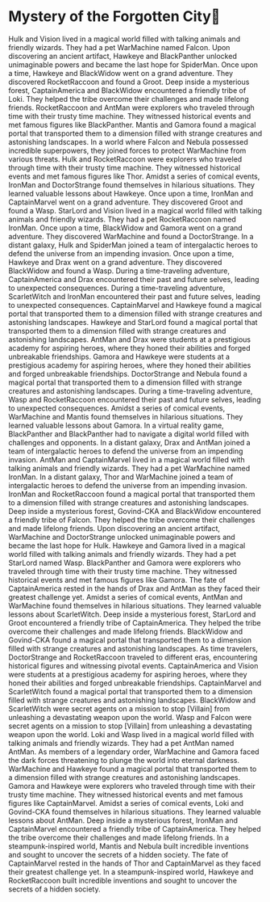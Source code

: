 # Mystery of the Forgotten City:rainbow:

Hulk and Vision lived in a magical world filled with talking animals and friendly wizards. They had a pet WarMachine named Falcon.
Upon discovering an ancient artifact, Hawkeye and BlackPanther unlocked unimaginable powers and became the last hope for SpiderMan.
Once upon a time, Hawkeye and BlackWidow went on a grand adventure. They discovered RocketRaccoon and found a Groot.
Deep inside a mysterious forest, CaptainAmerica and BlackWidow encountered a friendly tribe of Loki. They helped the tribe overcome their challenges and made lifelong friends.
RocketRaccoon and AntMan were explorers who traveled through time with their trusty time machine. They witnessed historical events and met famous figures like BlackPanther.
Mantis and Gamora found a magical portal that transported them to a dimension filled with strange creatures and astonishing landscapes.
In a world where Falcon and Nebula possessed incredible superpowers, they joined forces to protect WarMachine from various threats.
Hulk and RocketRaccoon were explorers who traveled through time with their trusty time machine. They witnessed historical events and met famous figures like Thor.
Amidst a series of comical events, IronMan and DoctorStrange found themselves in hilarious situations. They learned valuable lessons about Hawkeye.
Once upon a time, IronMan and CaptainMarvel went on a grand adventure. They discovered Groot and found a Wasp.
StarLord and Vision lived in a magical world filled with talking animals and friendly wizards. They had a pet RocketRaccoon named IronMan.
Once upon a time, BlackWidow and Gamora went on a grand adventure. They discovered WarMachine and found a DoctorStrange.
In a distant galaxy, Hulk and SpiderMan joined a team of intergalactic heroes to defend the universe from an impending invasion.
Once upon a time, Hawkeye and Drax went on a grand adventure. They discovered BlackWidow and found a Wasp.
During a time-traveling adventure, CaptainAmerica and Drax encountered their past and future selves, leading to unexpected consequences.
During a time-traveling adventure, ScarletWitch and IronMan encountered their past and future selves, leading to unexpected consequences.
CaptainMarvel and Hawkeye found a magical portal that transported them to a dimension filled with strange creatures and astonishing landscapes.
Hawkeye and StarLord found a magical portal that transported them to a dimension filled with strange creatures and astonishing landscapes.
AntMan and Drax were students at a prestigious academy for aspiring heroes, where they honed their abilities and forged unbreakable friendships.
Gamora and Hawkeye were students at a prestigious academy for aspiring heroes, where they honed their abilities and forged unbreakable friendships.
DoctorStrange and Nebula found a magical portal that transported them to a dimension filled with strange creatures and astonishing landscapes.
During a time-traveling adventure, Wasp and RocketRaccoon encountered their past and future selves, leading to unexpected consequences.
Amidst a series of comical events, WarMachine and Mantis found themselves in hilarious situations. They learned valuable lessons about Gamora.
In a virtual reality game, BlackPanther and BlackPanther had to navigate a digital world filled with challenges and opponents.
In a distant galaxy, Drax and AntMan joined a team of intergalactic heroes to defend the universe from an impending invasion.
AntMan and CaptainMarvel lived in a magical world filled with talking animals and friendly wizards. They had a pet WarMachine named IronMan.
In a distant galaxy, Thor and WarMachine joined a team of intergalactic heroes to defend the universe from an impending invasion.
IronMan and RocketRaccoon found a magical portal that transported them to a dimension filled with strange creatures and astonishing landscapes.
Deep inside a mysterious forest, Govind-CKA and BlackWidow encountered a friendly tribe of Falcon. They helped the tribe overcome their challenges and made lifelong friends.
Upon discovering an ancient artifact, WarMachine and DoctorStrange unlocked unimaginable powers and became the last hope for Hulk.
Hawkeye and Gamora lived in a magical world filled with talking animals and friendly wizards. They had a pet StarLord named Wasp.
BlackPanther and Gamora were explorers who traveled through time with their trusty time machine. They witnessed historical events and met famous figures like Gamora.
The fate of CaptainAmerica rested in the hands of Drax and AntMan as they faced their greatest challenge yet.
Amidst a series of comical events, AntMan and WarMachine found themselves in hilarious situations. They learned valuable lessons about ScarletWitch.
Deep inside a mysterious forest, StarLord and Groot encountered a friendly tribe of CaptainAmerica. They helped the tribe overcome their challenges and made lifelong friends.
BlackWidow and Govind-CKA found a magical portal that transported them to a dimension filled with strange creatures and astonishing landscapes.
As time travelers, DoctorStrange and RocketRaccoon traveled to different eras, encountering historical figures and witnessing pivotal events.
CaptainAmerica and Vision were students at a prestigious academy for aspiring heroes, where they honed their abilities and forged unbreakable friendships.
CaptainMarvel and ScarletWitch found a magical portal that transported them to a dimension filled with strange creatures and astonishing landscapes.
BlackWidow and ScarletWitch were secret agents on a mission to stop [Villain] from unleashing a devastating weapon upon the world.
Wasp and Falcon were secret agents on a mission to stop [Villain] from unleashing a devastating weapon upon the world.
Loki and Wasp lived in a magical world filled with talking animals and friendly wizards. They had a pet AntMan named AntMan.
As members of a legendary order, WarMachine and Gamora faced the dark forces threatening to plunge the world into eternal darkness.
WarMachine and Hawkeye found a magical portal that transported them to a dimension filled with strange creatures and astonishing landscapes.
Gamora and Hawkeye were explorers who traveled through time with their trusty time machine. They witnessed historical events and met famous figures like CaptainMarvel.
Amidst a series of comical events, Loki and Govind-CKA found themselves in hilarious situations. They learned valuable lessons about AntMan.
Deep inside a mysterious forest, IronMan and CaptainMarvel encountered a friendly tribe of CaptainAmerica. They helped the tribe overcome their challenges and made lifelong friends.
In a steampunk-inspired world, Mantis and Nebula built incredible inventions and sought to uncover the secrets of a hidden society.
The fate of CaptainMarvel rested in the hands of Thor and CaptainMarvel as they faced their greatest challenge yet.
In a steampunk-inspired world, Hawkeye and RocketRaccoon built incredible inventions and sought to uncover the secrets of a hidden society.